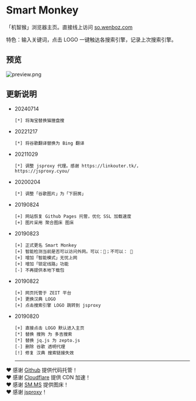 # Smart Monkey
「机智猴」浏览器主页。直接线上访问 [so.wenboz.com](http://so.wenboz.com/)

特色：输入关键词，点击 LOGO 一键触达各搜索引擎，记录上次搜索引擎。

## 预览
![preview.png](https://i.loli.net/2018/11/05/5bdfa9587bdc1.jpg)

## 更新说明
* 20240714
  ```
  [*] 将淘宝替换猫狸盘搜
  ```
* 20221217
  ```
  [*] 将谷歌翻译替换为 Bing 翻译
  ```
* 20211029
  ```
  [*] 调整 jsproxy 代理。感谢 https://linkouter.tk/，https://jsproxy.cyou/
  ```
* 20200204
  ```
  [*] 调整「谷歌图片」为「下厨房」
  ```
* 20190824
  ```
  [+] 网站恢复 Github Pages 托管，优化 SSL 加载速度
  [+] 图片采用 聚合图床 图床
  ```
* 20190823
  ```
  [+] 正式更名 Smart Monkey
  [+] 智能检测当前是否可以访问外网。可以：🙉；不可以： 🙈
  [+] 增加「智能模式」无忧上网
  [+] 增加「锁定线路」功能
  [-] 不再提供本地下载包
  ```
* 20190822
  ```
  [+] 网页托管于 ZEIT 平台
  [+] 更换汉典 LOGO
  [+] 点击搜索引擎 LOGO 跳转到 jsproxy
  ```
* 20190820
  ```
  [+] 直接点击 LOGO 默认进入主页
  [*] 替换 搜狗 为 多吉搜索
  [*] 替换 jq.js 为 zepto.js
  [-] 删除 谷歌 透明代理
  [!] 修复 汉典 搜索链接失效
  ```

  ---

❤️ 感谢 [Github](https://github.com) 提供代码托管！  
❤️ 感谢 [Cloudflare](https://www.cloudflare.com) 提供 CDN 加速！  
❤️ 感谢 [SM.MS](https://sm.ms/) 提供图床！  
❤️ 感谢 [jsproxy](https://github.com/EtherDream/jsproxy)！  
